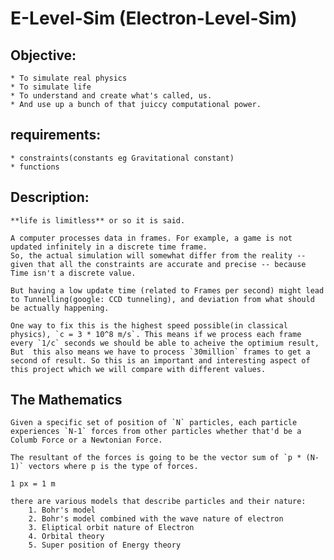 # E-Level-Sim (Electron-Level-Sim)

## Objective:
    * To simulate real physics
    * To simulate life
    * To understand and create what's called, us.
    * And use up a bunch of that juiccy computational power.


## requirements:
    * constraints(constants eg Gravitational constant)
    * functions

## Description:
    **life is limitless** or so it is said. 

    A computer processes data in frames. For example, a game is not updated infinitely in a discrete time frame.
    So, the actual simulation will somewhat differ from the reality -- given that all the constraints are accurate and precise -- because Time isn't a discrete value.

    But having a low update time (related to Frames per second) might lead to Tunnelling(google: CCD tunneling), and deviation from what should be actually happening.

    One way to fix this is the highest speed possible(in classical physics), `c = 3 * 10^8 m/s`. This means if we process each frame every `1/c` seconds we should be able to acheive the optimium result, But  this also means we have to process `30million` frames to get a second of result. So this is an important and interesting aspect of this project which we will compare with different values.

## The Mathematics

    Given a specific set of position of `N` particles, each particle experiences `N-1` forces from other particles whether that'd be a Columb Force or a Newtonian Force.

    The resultant of the forces is going to be the vector sum of `p * (N-1)` vectors where p is the type of forces.

    1 px = 1 m

    there are various models that describe particles and their nature:
        1. Bohr's model
        2. Bohr's model combined with the wave nature of electron
        3. Eliptical orbit nature of Electron
        4. Orbital theory
        5. Super position of Energy theory
    
